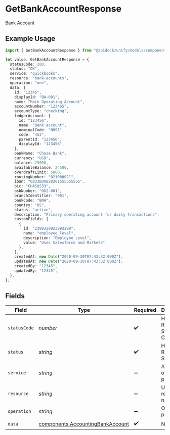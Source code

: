 # GetBankAccountResponse

Bank Account

## Example Usage

```typescript
import { GetBankAccountResponse } from "@apideck/unify/models/components";

let value: GetBankAccountResponse = {
  statusCode: 200,
  status: "OK",
  service: "quickbooks",
  resource: "bank-accounts",
  operation: "one",
  data: {
    id: "12345",
    displayId: "BA-001",
    name: "Main Operating Account",
    accountNumber: "123465",
    accountType: "checking",
    ledgerAccount: {
      id: "123456",
      name: "Bank account",
      nominalCode: "N091",
      code: "453",
      parentId: "123456",
      displayId: "123456",
    },
    bankName: "Chase Bank",
    currency: "USD",
    balance: 25000,
    availableBalance: 24500,
    overdraftLimit: 5000,
    routingNumber: "021000021",
    iban: "GB33BUKB20201555555555",
    bic: "CHASUS33",
    bsbNumber: "062-001",
    branchIdentifier: "001",
    bankCode: "BNH",
    country: "US",
    status: "active",
    description: "Primary operating account for daily transactions",
    customFields: [
      {
        id: "2389328923893298",
        name: "employee_level",
        description: "Employee Level",
        value: "Uses Salesforce and Marketo",
      },
    ],
    createdAt: new Date("2020-09-30T07:43:32.000Z"),
    updatedAt: new Date("2020-09-30T07:43:32.000Z"),
    createdBy: "12345",
    updatedBy: "12345",
  },
};
```

## Fields

| Field                                                                                | Type                                                                                 | Required                                                                             | Description                                                                          | Example                                                                              |
| ------------------------------------------------------------------------------------ | ------------------------------------------------------------------------------------ | ------------------------------------------------------------------------------------ | ------------------------------------------------------------------------------------ | ------------------------------------------------------------------------------------ |
| `statusCode`                                                                         | *number*                                                                             | :heavy_check_mark:                                                                   | HTTP Response Status Code                                                            | 200                                                                                  |
| `status`                                                                             | *string*                                                                             | :heavy_check_mark:                                                                   | HTTP Response Status                                                                 | OK                                                                                   |
| `service`                                                                            | *string*                                                                             | :heavy_minus_sign:                                                                   | Apideck ID of service provider                                                       | quickbooks                                                                           |
| `resource`                                                                           | *string*                                                                             | :heavy_minus_sign:                                                                   | Unified API resource name                                                            | bank-accounts                                                                        |
| `operation`                                                                          | *string*                                                                             | :heavy_minus_sign:                                                                   | Operation performed                                                                  | one                                                                                  |
| `data`                                                                               | [components.AccountingBankAccount](../../models/components/accountingbankaccount.md) | :heavy_check_mark:                                                                   | N/A                                                                                  |                                                                                      |